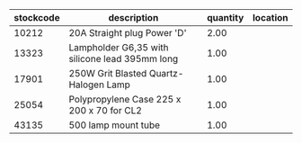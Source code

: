 |stockcode|description|quantity|location|
|---------|-----------|--------|--------|
|10212|20A Straight plug Power 'D'|2.00||
|13323|Lampholder G6,35 with silicone lead 395mm long|1.00||
|17901|250W Grit Blasted Quartz-Halogen Lamp|1.00||
|25054|Polypropylene Case 225 x 200 x 70 for CL2|1.00||
|43135|500 lamp mount tube|1.00||
